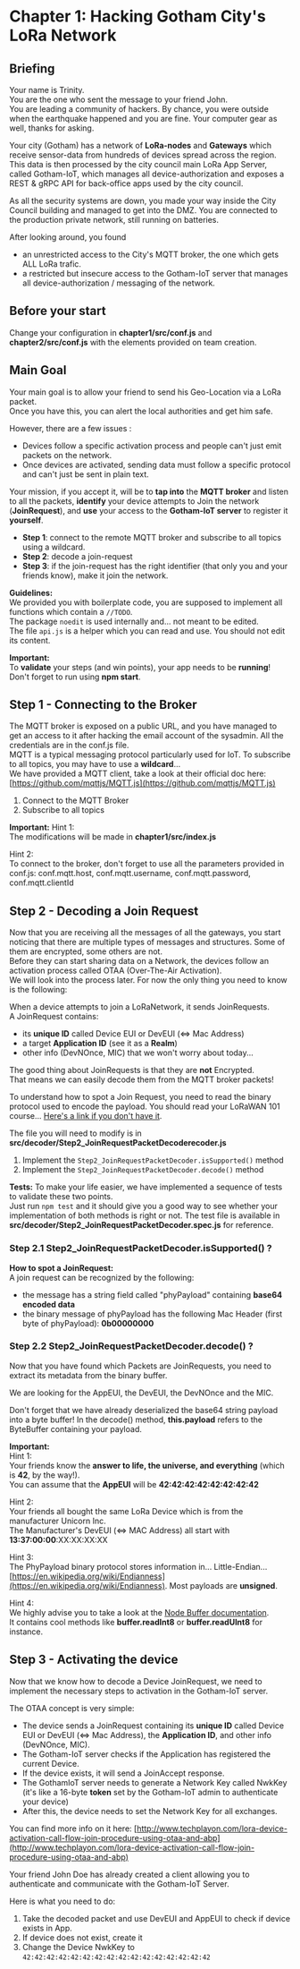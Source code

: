 # Chapter 1: Hacking Gotham City's LoRa Network

## Briefing

Your name is Trinity.  
You are the one who sent the message to your friend John.  
You are leading a community of hackers. 
By chance, you were outside when the earthquake happened and you are fine. 
Your computer gear as well, thanks for asking.  

Your city (Gotham) has a network of **LoRa-nodes** and **Gateways** which receive sensor-data from hundreds of devices spread across the region.  
This data is then processed by the city council main LoRa App Server, called Gotham-IoT, which manages all device-authorization and exposes a REST & gRPC API for back-office apps used by the city council.  

As all the security systems are down, you made your way inside the City Council building and managed to get into the DMZ.
You are connected to the production private network, still running on batteries.

After looking around, you found
 * an unrestricted access to the City's MQTT broker, the one which gets ALL LoRa trafic.
 * a restricted but insecure access to the Gotham-IoT server that manages all device-authorization / messaging of the network.


## Before your start
Change your configuration in **chapter1/src/conf.js** and **chapter2/src/conf.js** with the elements provided on team creation.

## Main Goal

Your main goal is to allow your friend to send his Geo-Location via a LoRa packet.  
Once you have this, you can alert the local authorities and get him safe.

However, there are a few issues :
 * Devices follow a specific activation process and people can't just emit packets on the network.
 * Once devices are activated, sending data must follow a specific protocol and can't just be sent in plain text.

Your mission, if you accept it, will be to **tap into** the **MQTT broker** and listen to all the packets, 
**identify** your device attempts to Join the network (**JoinRequest**), and **use** your access to the **Gotham-IoT server** to register it **yourself**. 

 * **Step 1**: connect to the remote MQTT broker and subscribe to all topics using a wildcard.
 * **Step 2**: decode a join-request
 * **Step 3**: if the join-request has the right identifier (that only you and your friends know), make it join the network. 

**Guidelines:**  
We provided you with boilerplate code, you are supposed to implement all functions which contain a `//TODO`.  
The package `noedit` is used internally and... not meant to be edited.  
The file `api.js` is a helper which you can read and use. You should not edit its content.  

**Important:**  
To **validate** your steps (and win points), your app needs to be **running**!
Don't forget to run using **npm start**.

## Step 1 - Connecting to the Broker
The MQTT broker is exposed on a public URL, and you have managed to get an access to it after hacking the email account of the sysadmin. All the credentials are in the conf.js file.  
MQTT is a typical messaging protocol particularly used for IoT. 
To subscribe to all topics, you may have to use a **wildcard**...  
We have provided a MQTT client, take a look at their official doc here: [https://github.com/mqttjs/MQTT.js](https://github.com/mqttjs/MQTT.js)

 1. Connect to the MQTT Broker
 2. Subscribe to all topics

**Important:** 
Hint 1:  
The modifications will be made in **chapter1/src/index.js**

Hint 2:    
To connect to the broker, don't forget to use all the parameters provided in conf.js: conf.mqtt.host, conf.mqtt.username, conf.mqtt.password, conf.mqtt.clientId


## Step 2 - Decoding a Join Request

Now that you are receiving all the messages of all the gateways, you start noticing that there are multiple types of messages and structures.
Some of them are encrypted, some others are not.  
Before they can start sharing data on a Network, the devices follow an activation process called OTAA (Over-The-Air Activation).  
We will look into the process later. For now the only thing you need to know is the following:  

When a device attempts to join a LoRaNetwork, it sends JoinRequests.  
A JoinRequest contains:

 * its **unique ID** called Device EUI or DevEUI (<=> Mac Address)
 * a target **Application ID** (see it as a **Realm**)
 * other info (DevNOnce, MIC) that we won't worry about today...
 
The good thing about JoinRequests is that they are **not** Encrypted.  
That means we can easily decode them from the MQTT broker packets!  

To understand how to spot a Join Request, you need to read the binary protocol used to encode the payload. You should read your LoRaWAN 101 course... [Here's a link if you don't have it](/resources/course/lorawan-101-course.md).

The file you will need to modify is in **src/decoder/Step2_JoinRequestPacketDecoderecoder.js**

 1. Implement the `Step2_JoinRequestPacketDecoder.isSupported()` method
 2. Implement the `Step2_JoinRequestPacketDecoder.decode()` method

**Tests:**
To make your life easier, we have implemented a sequence of tests to validate these two points.  
Just run `npm test` and it should give you a good way to see whether your implementation of both methods is right or not.
The test file is available in **src/decoder/Step2_JoinRequestPacketDecoder.spec.js** for reference.


### Step 2.1 Step2_JoinRequestPacketDecoder.isSupported() ?

**How to spot a JoinRequest:**  
  A join request can be recognized by the following:

 * the message has a string field called "phyPayload" containing **base64 encoded data** 
 * the binary message of phyPayload has the following Mac Header (first byte of phyPayload): **0b00000000**
  
### Step 2.2 Step2_JoinRequestPacketDecoder.decode() ?
  
Now that you have found which Packets are JoinRequests, you need to extract its metadata from the binary buffer.
  
We are looking for the AppEUI, the DevEUI, the DevNOnce and the MIC.  

Don't forget that we have already deserialized the base64 string payload into a byte buffer! 
In the decode() method, **this.payload** refers to the ByteBuffer containing your payload.

**Important:**  
Hint 1:  
Your friends know the **answer to life, the universe, and everything** (which is **42**, by the way!).  
You can assume that the **AppEUI** will be **42:42:42:42:42:42:42:42**  

Hint 2:  
Your friends all bought the same LoRa Device which is from the manufacturer Unicorn Inc.  
The Manufacturer's DevEUI (<=> MAC Address) all start with **13:37:00:00**:XX:XX:XX:XX

Hint 3:  
The PhyPayload binary protocol stores information in... Little-Endian... [https://en.wikipedia.org/wiki/Endianness](https://en.wikipedia.org/wiki/Endianness). Most payloads are **unsigned**. 

Hint 4:  
We highly advise you to take a look at the [Node Buffer documentation](https://nodejs.org/api/buffer.html).   
It contains cool methods like **buffer.readInt8** or **buffer.readUInt8** for instance.


## Step 3 - Activating the device
Now that we know how to decode a Device JoinRequest, we need to implement the necessary steps to activation in the Gotham-IoT server.  

The OTAA concept is very simple:

 * The device sends a JoinRequest containing its **unique ID** called Device EUI or DevEUI (<=> Mac Address), the **Application ID**, and other info (DevNOnce, MIC).
 * The Gotham-IoT server checks if the Application has registered the current Device.
 * If the device exists, it will send a JoinAccept response.
 * The GothamIoT server needs to generate a Network Key called NwkKey (it's like a 16-byte **token** set by the Gotham-IoT admin to authenticate your device)
 * After this, the device needs to set the Network Key for all exchanges. 
 
You can find more info on it here: [http://www.techplayon.com/lora-device-activation-call-flow-join-procedure-using-otaa-and-abp](http://www.techplayon.com/lora-device-activation-call-flow-join-procedure-using-otaa-and-abp)

Your friend John Doe has already created a client allowing you to authenticate and communicate with the Gotham-IoT Server.
 
Here is what you need to do:

 1. Take the decoded packet and use DevEUI and AppEUI to check if device exists in App.
 2. If device does not exist, create it
 3. Change the Device NwkKey to `42:42:42:42:42:42:42:42:42:42:42:42:42:42:42:42`
